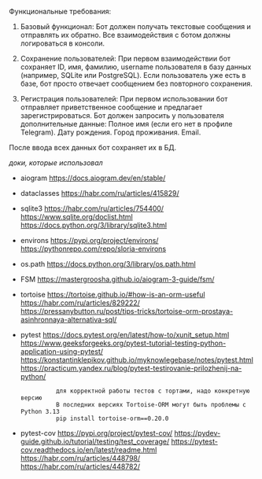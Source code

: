 Функциональные требования:

1. Базовый функционал:
Бот должен получать текстовые сообщения и отправлять их обратно.
Все взаимодействия с ботом должны логироваться в консоли.


2. Сохранение пользователей:
При первом взаимодействии бот сохраняет ID, имя, фамилию, username пользователя в базу данных (например, SQLite или PostgreSQL).
Если пользователь уже есть в базе, бот просто отвечает сообщением без повторного сохранения.


3. Регистрация пользователей:
При первом использовании бот отправляет приветственное сообщение и предлагает зарегистрироваться.
Бот должен запросить у пользователя дополнительные данные:
    Полное имя (если его нет в профиле Telegram).
    Дату рождения.
    Город проживания.
    Email.

После ввода всех данных бот сохраняет их в БД.

*доки, которые использовал*
- aiogram       https://docs.aiogram.dev/en/stable/ 

- dataclasses   https://habr.com/ru/articles/415829/
- sqlite3       https://habr.com/ru/articles/754400/
                https://www.sqlite.org/doclist.html
                https://docs.python.org/3/library/sqlite3.html

- environs      https://pypi.org/project/environs/
                https://pythonrepo.com/repo/sloria-environs

- os.path       https://docs.python.org/3/library/os.path.html

- FSM           https://mastergroosha.github.io/aiogram-3-guide/fsm/

- tortoise      https://tortoise.github.io/#how-is-an-orm-useful
                https://habr.com/ru/articles/829222/
                https://pressanybutton.ru/post/tips-tricks/tortoise-orm-prostaya-asinhronnaya-alternativa-sql/

- pytest        https://docs.pytest.org/en/latest/how-to/xunit_setup.html
                https://www.geeksforgeeks.org/pytest-tutorial-testing-python-application-using-pytest/
                https://konstantinklepikov.github.io/myknowlegebase/notes/pytest.html
                https://practicum.yandex.ru/blog/pytest-testirovanie-prilozhenij-na-python/
                
                для корректной работы тестов с тортами, надо конкретную версию
                В последних версиях Tortoise-ORM могут быть проблемы с Python 3.13
                pip install tortoise-orm==0.20.0


- pytest-cov    https://pypi.org/project/pytest-cov/
                https://pydev-guide.github.io/tutorial/testing/test_coverage/
                https://pytest-cov.readthedocs.io/en/latest/readme.html
                https://habr.com/ru/articles/448798/
                https://habr.com/ru/articles/448782/